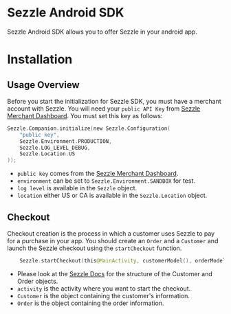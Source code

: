 Sezzle Android SDK
==================

Sezzle Android SDK allows you to offer Sezzle in your android app.

# Installation

## Usage Overview

Before you start the initialization for Sezzle SDK, you must have a merchant account with Sezzle.
You will need your `public API Key` from [Sezzle Merchant Dashboard](https://dashboard.sezzle.com/merchant).
You must set this key as follows:

```kotlin
Sezzle.Companion.initialize(new Sezzle.Configuration(
    "public key",
    Sezzle.Environment.PRODUCTION,
    Sezzle.LOG_LEVEL_DEBUG,
    Sezzle.Location.US
));
```
- `public key` comes from the [Sezzle Merchant Dashboard](https://dashboard.sezzle.com/merchant).
- `environment` can be set to `Sezzle.Environment.SANDBOX` for test.
- `log level` is available in the `Sezzle` object.
- `location` either US or CA is available in the `Sezzle.Location` object.

## Checkout
Checkout creation is the process in which a customer uses Sezzle to pay for a purchase in your app.
You should create an `Order` and a `Customer` and launch the Sezzle checkout using the `startCheckout` function.

```kotlin
    Sezzle.startCheckout(this@MainActivity, customerModel(), orderModel())
```
- Please look at the [Sezzle Docs](https://docs.sezzle.com/#sessions) for the structure of the Customer and Order objects.
- `activity` is the activity where you want to start the checkout.
- `Customer` is the object containing the customer's information.
- `Order` is the object containing the order information.






